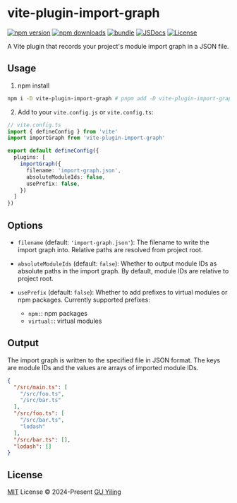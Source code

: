 # vite-plugin-import-graph

[![npm version][npm-version-src]][npm-version-href]
[![npm downloads][npm-downloads-src]][npm-downloads-href]
[![bundle][bundle-src]][bundle-href]
[![JSDocs][jsdocs-src]][jsdocs-href]
[![License][license-src]][license-href]

A Vite plugin that records your project's module import graph in a JSON file.

## Usage

1. npm install

  ```bash
  npm i -D vite-plugin-import-graph # pnpm add -D vite-plugin-import-graph
  ```

2. Add to your `vite.config.js` or `vite.config.ts`:

  ```ts
  // vite.config.ts
  import { defineConfig } from 'vite'
  import importGraph from 'vite-plugin-import-graph'

  export default defineConfig({
    plugins: [
      importGraph({
        filename: 'import-graph.json',
        absoluteModuleIds: false,
        usePrefix: false,
      })
    ]
  })
  ```

## Options

- `filename` (default: `'import-graph.json'`): The filename to write the import graph into. Relative paths are resolved from project root.
- `absoluteModuleIds` (default: `false`): Whether to output module IDs as absolute paths in the import graph. By default, module IDs are relative to project root.
- `usePrefix` (default: `false`): Whether to add prefixes to virtual modules or npm packages. Currently supported prefixes:

  - `npm:`: npm packages
  - `virtual:`: virtual modules

## Output

The import graph is written to the specified file in JSON format. The keys are module IDs and the values are arrays of imported module IDs.

```json
{
  "/src/main.ts": [
    "/src/foo.ts",
    "/src/bar.ts"
  ],
  "/src/foo.ts": [
    "/src/bar.ts",
    "lodash"
  ],
  "/src/bar.ts": [],
  "lodash": []
}
```

## License

[MIT](./LICENSE) License © 2024-Present [GU Yiling](https://github.com/Justineo)

<!-- Badges -->

[npm-version-src]: https://img.shields.io/npm/v/vite-plugin-import-graph?style=flat&colorA=080f12&colorB=1fa669
[npm-version-href]: https://npmjs.com/package/vite-plugin-import-graph
[npm-downloads-src]: https://img.shields.io/npm/dm/vite-plugin-import-graph?style=flat&colorA=080f12&colorB=1fa669
[npm-downloads-href]: https://npmjs.com/package/vite-plugin-import-graph
[bundle-src]: https://img.shields.io/bundlephobia/minzip/vite-plugin-import-graph?style=flat&colorA=080f12&colorB=1fa669&label=minzip
[bundle-href]: https://bundlephobia.com/result?p=vite-plugin-import-graph
[license-src]: https://img.shields.io/github/license/Justineo/vite-plugin-import-graph.svg?style=flat&colorA=080f12&colorB=1fa669
[license-href]: https://github.com/Justineo/vite-plugin-import-graph/blob/main/LICENSE
[jsdocs-src]: https://img.shields.io/badge/jsdocs-reference-080f12?style=flat&colorA=080f12&colorB=1fa669
[jsdocs-href]: https://www.jsdocs.io/package/vite-plugin-import-graph
